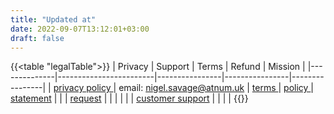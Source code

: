 ```yaml
---
title: "Updated at"
date: 2022-09-07T13:12:01+03:00
draft: false
---
```


{{<table "legalTable">}} 
|  Privacy     | Support                | Terms          | Refund         | Mission        |
|--------------|------------------------|----------------|----------------|----------------|
| [privacy policy ](/privacy-policy) | email: nigel.savage@atnum.uk  |   [terms ](/terms)  |  [policy ](/refunds) |  [statement](/mission)              |
|              | [request](https://meetushere.com/footpages/sup)  |                |                |                |
|              | [customer support](/support)  |                |                |                |
{{</table>}}